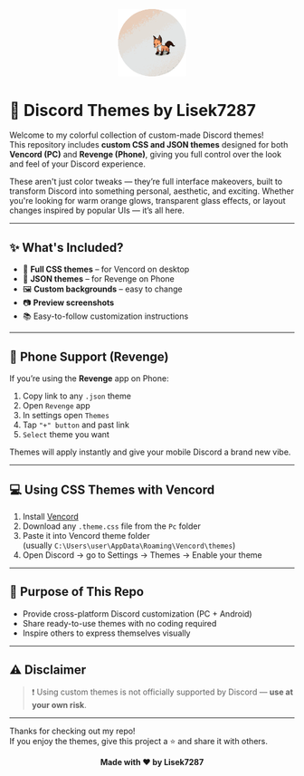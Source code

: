 <p align="center">
  <img src="./Assets/Profile.gif" width="120" alt="Profile Picture">
</p>

# 🎨 Discord Themes by Lisek7287

Welcome to my colorful collection of custom-made Discord themes!  
This repository includes **custom CSS and JSON themes** designed for both **Vencord (PC)** and **Revenge (Phone)**, giving you full control over the look and feel of your Discord experience.

These aren't just color tweaks — they’re full interface makeovers, built to transform Discord into something personal, aesthetic, and exciting. Whether you're looking for warm orange glows, transparent glass effects, or layout changes inspired by popular UIs — it’s all here.

---

## ✨ What's Included?

- 🎨 **Full CSS themes** – for Vencord on desktop
- 📱 **JSON themes** – for Revenge on Phone
- 🖼️ **Custom backgrounds** – easy to change
- 📷 **Preview screenshots**
- 📚 Easy-to-follow customization instructions


---

## 📱 Phone Support (Revenge)

If you’re using the **Revenge** app on Phone:
1. Copy link to any `.json` theme
2. Open `Revenge` app
3. In settings open `Themes`
4. Tap `"+" button` and past link
5. `Select` theme you want

Themes will apply instantly and give your mobile Discord a brand new vibe.

---

## 💻 Using CSS Themes with Vencord

1. Install [Vencord](https://vencord.dev/)
2. Download any `.theme.css` file from the `Pc` folder
3. Paste it into Vencord theme folder  
   (usually `C:\Users\user\AppData\Roaming\Vencord\themes`)
4. Open Discord → go to Settings → Themes → Enable your theme

---

## 🎯 Purpose of This Repo

- Provide cross-platform Discord customization (PC + Android)
- Share ready-to-use themes with no coding required
- Inspire others to express themselves visually

---

## ⚠️ Disclaimer

> ❗ Using custom themes is not officially supported by Discord — **use at your own risk**.

---

Thanks for checking out my repo!  
If you enjoy the themes, give this project a ⭐ and share it with others.

<p align="center"><b>Made with ❤️ by Lisek7287</b></p>


